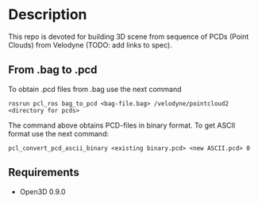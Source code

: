 # Description

This repo is devoted for building 3D scene from sequence of PCDs (Point Clouds) from Velodyne (TODO: add links to spec).

## From .bag to .pcd

To obtain .pcd files from .bag use the next command

`rosrun pcl_ros bag_to_pcd <bag-file.bag> /velodyne/pointcloud2 <directory for pcds>`

The command above obtains PCD-files in binary format. To get ASCII format use the next command:

`pcl_convert_pcd_ascii_binary <existing binary.pcd> <new ASCII.pcd> 0`

## Requirements

* Open3D 0.9.0